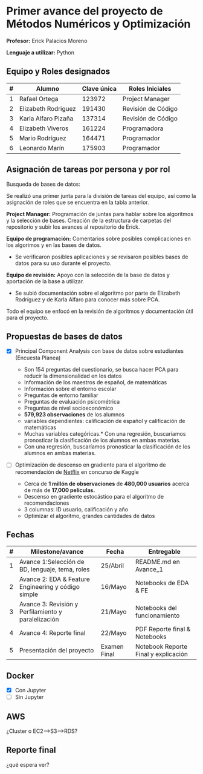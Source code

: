 # Primer avance del proyecto de Métodos Numéricos y Optimización

**Profesor:** Erick Palacios Moreno

**Lenguaje a utilizar:** Python

## Equipo y Roles designados

| # | Alumno                            | Clave única | Roles Iniciales     |
|---|-----------------------------------|-------------|---------------------|
| 1 | Rafael Ortega                     | 123972      | Project Manager     |
| 2 | Elizabeth Rodriguez               | 191430      | Revisión de Código  |
| 3 | Karla Alfaro Pizaña               | 137314      | Revisión de Código  |
| 4 | Elizabeth Viveros                 | 161224      | Programadora |
| 5 | Mario Rodríguez                   | 164471      |Programador    |
| 6 | Leonardo Marín                    | 175903      |Programador          |

## Asignación de tareas por persona y por rol

Busqueda de bases de datos:

Se realizó una primer junta para la división de tareas del equipo, así como la asignación de roles que se encuentra en la tabla anterior.

**Project Manager:** Programación de juntas para hablar sobre los algoritmos y la selección de bases. Creación de la estructura de carpetas del repositorio y subir los avances al repositorio de Erick.

**Equipo de programación:** Comentarios sobre posibles complicaciones en los algorimos y en las bases de datos.

* Se verificaron posibles aplicaciones y se revisaron posibles bases de datos para su uso durante el proyecto.   

**Equipo de revisión:**  Apoyo con la selección de la base de datos y aportación de la base a utilizar.

* Se subió documentación sobre el algoritmo por parte de Elizabeth Rodríguez y de Karla Alfaro para conocer más sobre PCA. 

Todo el equipo se enfocó en la revisión de algoritmos y documentación útil para el proyecto.

## Propuestas de bases de datos

* [x] Principal Component Analysis con base de datos sobre estudiantes (Encuesta Planea)

  * Son 154 preguntas del cuestionario, se busca hacer PCA para reducir la dimensionalidad en los datos
  * Información de los maestros de español, de matemáticas
  * Información sobre el entorno escolar
  * Preguntas de entorno familiar
  * Preguntas de evaluación psicométrica
  * Preguntas de nivel socioeconómico
  * **579,923 observaciones** de los alumnos
  * variables dependientes: calificación de español y calificación de matemáticas
  * Muchas variables categóricas.* Con una regresión, buscaríamos pronosticar la clasificación de los alumnos en ambas materias.
  * Con una regresión, buscaríamos pronosticar la clasificación de los alumnos en ambas materias.
  
* [ ] Optimización de descenso en gradiente para el algoritmo de recomendación de [Netflix](https://www.kaggle.com/netflix-inc/netflix-prize-data) en concurso de Kaggle

  * Cerca de **1 millón de observaciones** de **480,000 usuarios** acerca de más de **17,000 películas.**
  * Descenso en gradiente estocástico para el algoritmo de recomendaciones
  * 3 columnas: ID usuario, calificación y año
  * Optimizar el algoritmo, grandes cantidades de datos

## Fechas

| # | Milestone/avance                                           | Fecha       | Entregable                          |
|---|------------------------------------------------------------|-------------|-------------------------------------|
| 1 | Avance 1:Selección de BD, lenguaje, tema, roles            | 25/Abril    | README.md en Avance_1               |
| 2 | Avance 2: EDA & Feature Engineering y código simple        | 16/Mayo     | Notebooks de EDA & FE               |
| 3 | Avance 3: Revisión y Perfilamiento y paralelización        | 21/Mayo     | Notebooks del funcionamiento        |
| 4 | Avance 4: Reporte final                                    | 22/Mayo     | PDF Reporte final & Notebooks       |
| 5 | Presentación del proyecto                                  | Examen Final| Notebook Reporte Final y explicación|

## Docker

* [x] Con Jupyter
* [ ] Sin Jupyter

## AWS

¿Cluster o EC2-->S3-->RDS?

## Reporte final

¿qué espera ver?
